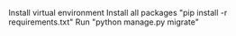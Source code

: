 Install virtual environment
Install all packages "pip install -r requirements.txt"
Run "python manage.py migrate"
